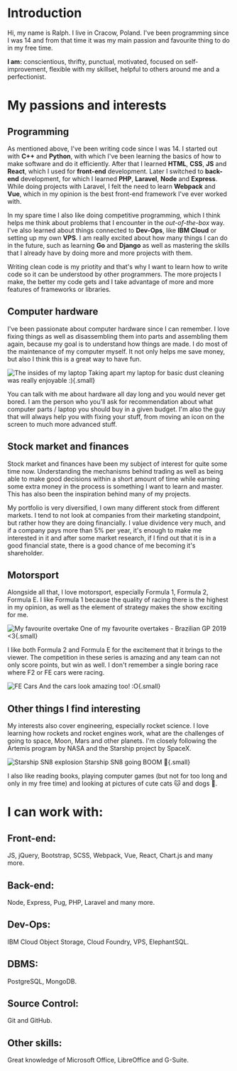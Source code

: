 # Introduction
Hi, my name is Ralph. I live in Cracow, Poland. I've been programming since I was 14 and from that time it was my main passion and favourite thing to do in my free time. 

**I am:** conscientious, thrifty, punctual, motivated, focused on self-improvement, flexible with my skillset, helpful to others around me and a perfectionist.

# My passions and interests
## Programming
As mentioned above, I've been writing code since I was 14. I started out with **C++** and **Python**, with which I've been learning the basics of how to make software and do it efficiently. After that I learned **HTML**, **CSS**, **JS** and **React**, which I used for **front-end** development. Later I switched to **back-end** development, for which I learned **PHP**, **Laravel**, **Node** and **Express**. While doing projects with Laravel, I felt the need to learn **Webpack** and **Vue**, which in my opinion is the best front-end framework I've ever worked with.

In my spare time I also like doing competitive programming, which I think helps me think about problems that I encounter in the *out-of-the-box* way. I've also learned about things connected to **Dev-Ops**, like **IBM Cloud** or setting up my own **VPS**. I am really excited about how many things I can do in the future, such as learning **Go** and **Django** as well as mastering the skills that I already have by doing more and more projects with them.

Writing clean code is my priotity and that's why I want to learn how to write code so it can be understood by other programmers. The more projects I make, the better my code gets and I take advantage of more and more features of frameworks or libraries.
## Computer hardware
I've been passionate about computer hardware since I can remember. I love fixing things as well as disassembling them into parts and assembling them again, because my goal is to understand how things are made. I do most of the maintenance of my computer myself. It not only helps me save money, but also I think this is a great way to have fun.

![The insides of my laptop](/img/about-me/computer-hardware.jpg)
Taking apart my laptop for basic dust cleaning was really enjoyable :){.small}

You can talk with me about hardware all day long and you would never get bored. I am the person who you'll ask for recommendation about what computer parts / laptop you should buy in a given budget. I'm also the guy that will always help you with fixing your stuff, from moving an icon on the screen to much more advanced stuff.
## Stock market and finances
Stock market and finances have been my subject of interest for quite some time now. Understanding the mechanisms behind trading as well as being able to make good decisions within a short amount of time while earning some extra money in the process is something I want to learn and master. This has also been the inspiration behind many of my projects.

My portfolio is very diversified, I own many different stock from different markets. I tend to not look at companies from their marketing standpoint, but rather how they are doing financially. I value dividence very much, and if a company pays more than 5% per year, it's enough to make me interested in it and after some market research, if I find out that it is in a good financial state, there is a good chance of me becoming it's shareholder.
## Motorsport
Alongside all that, I love motorsport, especially Formula 1, Formula 2, Formula E. I like Formula 1 because the quality of racing there is the highest in my opinion, as well as the element of strategy makes the show exciting for me. 

![My favourite overtake](/img/about-me/motorsport.jpg)
One of my favourite overtakes - Brazilian GP 2019 <3{.small}

I like both Formula 2 and Formula E for the excitement that it brings to the viewer. The competition in these series is amazing and any team can not only score points, but win as well. I don't remember a single boring race where F2 or FE cars were racing.

![FE Cars](/img/about-me/motorsport-2.jpg)
And the cars look amazing too! :O{.small}
## Other things I find interesting
My interests also cover engineering, especially rocket science. I love learning how rockets and rocket engines work, what are the challenges of going to space, Moon, Mars and other planets. I'm closely following the Artemis program by NASA and the Starship project by SpaceX.

![Starship SN8 explosion](/img/about-me/rocket-science.jpg)
Starship SN8 going BOOM :exploding_head:{.small}

I also like reading books, playing computer games (but not for too long and only in my free time) and looking at pictures of cute cats :cat: and dogs :dog:.
# I can work with:
## Front-end:
JS, jQuery, Bootstrap, SCSS, Webpack, Vue, React, Chart.js and many more.
## Back-end:
Node, Express, Pug, PHP, Laravel and many more.
## Dev-Ops:
IBM Cloud Object Storage, Cloud Foundry, VPS, ElephantSQL.
## DBMS:
PostgreSQL, MongoDB.
## Source Control:
Git and GitHub.
## Other skills:
Great knowledge of Microsoft Office, LibreOffice and G-Suite.